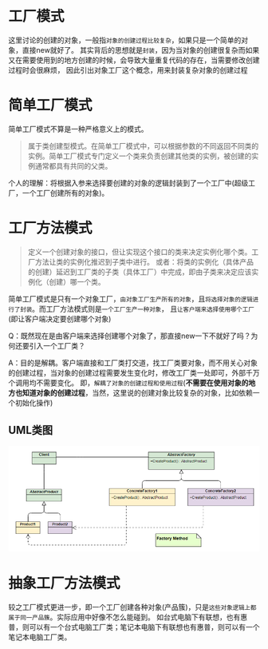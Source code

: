 # 工厂模式
这里讨论的创建的对象，一般指`对象的创建过程比较复杂`，如果只是一个简单的对象，直接new就好了。
其实背后的思想就是`封装`，因为当对象的创建很复杂而如果又在需要使用到的地方创建的时候，会导致大量重复代码的存在，当需要修改创建过程时会很麻烦，
因此引出对象工厂这个概念，用来封装复杂对象的创建过程

# 简单工厂模式
简单工厂模式不算是一种严格意义上的模式。
> 属于类创建型模式。在简单工厂模式中，可以根据参数的不同返回不同类的实例。简单工厂模式专门定义一个类来负责创建其他类的实例，被创建的实例通常都具有共同的父类。

个人的理解：将根据入参来选择要创建的对象的逻辑封装到了一个工厂中(超级工厂，一个工厂创建所有的对象)。

# 工厂方法模式
> 定义一个创建对象的接口，但让实现这个接口的类来决定实例化哪个类。工厂方法让类的实例化推迟到子类中进行。
> 或者：将类的实例化（具体产品的创建）延迟到工厂类的子类（具体工厂）中完成，即由子类来决定应该实例化（创建）哪一个类。

简单工厂模式是只有一个对象工厂，`由对象工厂生产所有的对象`，且`将选择对象的逻辑进行了封装`。而工厂方法模式则是`一个工厂生产一种对象`，
且`让客户端来选择使用哪个工厂`(即让客户端决定要创建哪个对象)

Q：既然现在是由客户端来选择创建哪个对象了，那直接new一下不就好了吗？为何还要引入一个工厂类？

A：目的是解耦。客户端直接和工厂类打交道，找工厂类要对象，而不用关心对象的创建过程，当对象的创建过程需要发生变化时，修改工厂类一处即可，外部千万个调用均不需要变化。
即，`解耦了对象的创建过程和使用过程`(**不需要在使用对象的地方也知道对象的创建过程**，当然，这里说的创建对象比较复杂的对象，比如依赖一个初始化操作)

## UML类图
![工厂方法模式](https://github.com/jssgsy/java/raw/master/src/main/java/com/univ/patterndesign/factory/factory_method_uml.png)

# 抽象工厂方法模式
较之工厂模式更进一步，即一个工厂创建各种对象(产品簇)，只是`这些对象逻辑上都属于同一产品簇`。实际应用中好像不怎么能碰到。
如台式电脑下有联想，也有惠普，则可以有一个台式电脑工厂类；笔记本电脑下有联想也有惠普，则可以有一个笔记本电脑工厂类。



